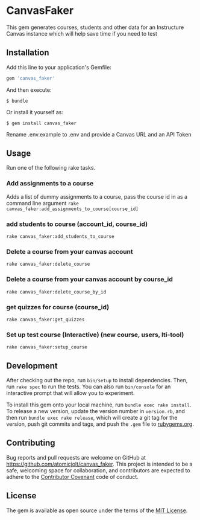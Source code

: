 # CanvasFaker

This gem generates courses, students and other data for an Instructure Canvas instance which
will help save time if you need to test

## Installation

Add this line to your application's Gemfile:

```ruby
gem 'canvas_faker'
```

And then execute:

    $ bundle

Or install it yourself as:

    $ gem install canvas_faker

Rename .env.example to .env and provide a Canvas URL and an API Token


## Usage

Run one of the following rake tasks.

### Add assignments to a course
Adds a list of dummy assignments to a course, pass the course id in as a command line argument
```rake canvas_faker:add_assignments_to_course[course_id]```
### add students to course (account_id, course_id)
```rake canvas_faker:add_students_to_course```
### Delete a course from your canvas account
```rake canvas_faker:delete_course```
### Delete a course from your canvas account by course_id
```rake canvas_faker:delete_course_by_id```
### get quizzes for course (course_id)
```rake canvas_faker:get_quizzes```
### Set up test course (Interactive) (new course, users, lti-tool)
```rake canvas_faker:setup_course```

## Development

After checking out the repo, run `bin/setup` to install dependencies. Then, run `rake spec` to run the tests.
You can also run `bin/console` for an interactive prompt that will allow you to experiment.

To install this gem onto your local machine, run `bundle exec rake install`. To release a new version,
update the version number in `version.rb`, and then run `bundle exec rake release`, which will create a git
tag for the version, push git commits and tags, and push the `.gem` file to [rubygems.org](https://rubygems.org).

## Contributing

Bug reports and pull requests are welcome on GitHub at https://github.com/atomicjolt/canvas_faker.
This project is intended to be a safe, welcoming space for collaboration, and contributors are expected to
adhere to the [Contributor Covenant](http://contributor-covenant.org) code of conduct.


## License

The gem is available as open source under the terms of the [MIT License](http://opensource.org/licenses/MIT).

